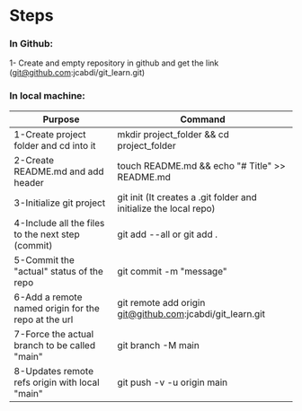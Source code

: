 # Steps
### In Github:

1- Create and empty repository in github and get the link (git@github.com:jcabdi/git_learn.git)

### In local machine:

|Purpose | Command|
--- | ---|
|1-Create project folder and cd into it|mkdir project_folder && cd project_folder
|2-Create README.md and add header|touch README.md && echo "# Title" >> README.md|
|3-Initialize git project|git init (It creates a .git folder and initialize the local repo)
|4-Include all the files to the next step (commit)|git add --all or git add .
|5-Commit the "actual" status of the repo|git commit -m "message"
|6-Add a remote named origin for the repo at the url|git remote add origin git@github.com:jcabdi/git_learn.git
|7-Force the actual branch to be called "main"|git branch -M main
|8-Updates remote refs origin with local "main"|git push -v -u origin main

